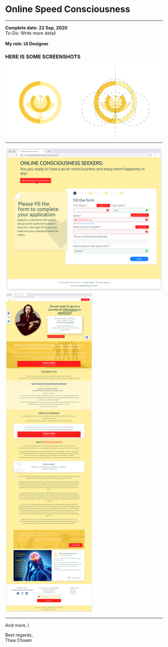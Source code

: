 # Online Speed Consciousness
<hr>
<b>Complete date: 22 Sep, 2020</b>
<br>
To-Do: Write more detail
<br><br>
<b>My role: UI Designer</b><br>

### HERE IS SOME SCREENSHOTS
<img src="../assets/portfolio/oscpart1/logo-design.png"><br>
<hr>
<img src="../assets/portfolio/oscpart1/validate-min.png"><br>
<img src="../assets/portfolio/oscpart1/home-min.png"><br>
<hr>
And more..!

Best regards,<br>
Thea Choem

